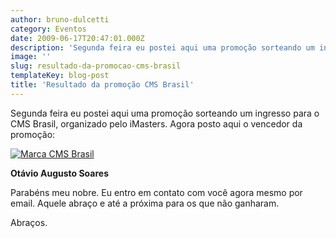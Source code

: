 ```yaml
---
author: bruno-dulcetti
category: Eventos
date: 2009-06-17T20:47:01.000Z
description: 'Segunda feira eu postei aqui uma promoção sorteando um ingresso para o CMS Brasil, organizado pelo iMasters. Agora posto aqui o vencedor da promoção:'
image: ''
slug: resultado-da-promocao-cms-brasil
templateKey: blog-post
title: 'Resultado da promoção CMS Brasil'
---
```


Segunda feira eu postei aqui uma promoção sorteando um ingresso para o CMS Brasil, organizado pelo iMasters. Agora posto aqui o vencedor da promoção:

[![Marca CMS Brasil](https://www.brunodulcetti.com/blog/wp-content/uploads/2009/06/logo-cms.gif 'Marca CMS Brasil')](http://www.cmsbrasil2009.com/)

**Otávio Augusto Soares**

Parabéns meu nobre. Eu entro em contato com você agora mesmo por email. Aquele abraço e até a próxima para os que não ganharam.

Abraços.
